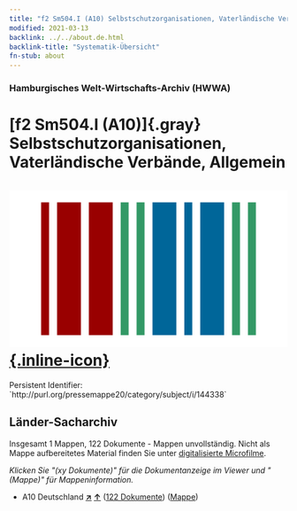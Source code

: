 ```yaml
---
title: "f2 Sm504.I (A10) Selbstschutzorganisationen, Vaterländische Verbände, Allgemein"
modified: 2021-03-13
backlink: ../../about.de.html
backlink-title: "Systematik-Übersicht"
fn-stub: about
---
```


### Hamburgisches Welt-Wirtschafts-Archiv (HWWA)

# [f2 Sm504.I (A10)]{.gray}&#8201; Selbstschutzorganisationen, Vaterländische Verbände, Allgemein &#160; [![Wikidata](/images/Wikidata-logo.svg "Wikidata"){.inline-icon}](http://www.wikidata.org/entity/Q104699608)

<div class="hint">Persistent Identifier: `http://purl.org/pressemappe20/category/subject/i/144338`</div>







## Länder-Sacharchiv




Insgesamt 1 Mappen, 122 Dokumente - Mappen unvollständig.
Nicht als Mappe aufbereitetes Material finden Sie unter [digitalisierte Microfilme](/film/h1_sh.de.html).

_Klicken Sie "(xy Dokumente)" für die Dokumentanzeige im Viewer und "(Mappe)" für Mappeninformation._



- A10 Deutschland [**&nearr;**](../../../geo/i/126128/about.de.html "Deutschland (alle Mappen)") [**&uarr;**](../../../geo/about.de.html#A10 "Ländersystematik") (<a href="https://pm20.zbw.eu/iiifview/folder/sh/126128,144338" title="über: Deutschland : Selbstschutzorganisationen, Vaterländische Verbände, Allgemein" target="_blank">122 Dokumente</a>) ([Mappe](../../../../folder/sh/1261xx/126128/1443xx/144338/about.de.html))








